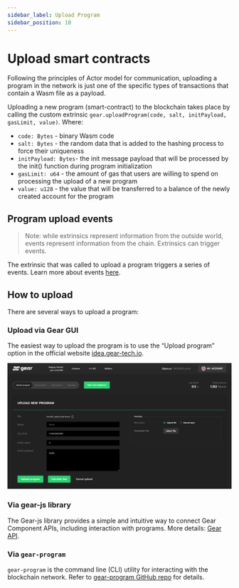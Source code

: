 ```yaml
---
sidebar_label: Upload Program
sidebar_position: 10
---
```


# Upload smart contracts

Following the principles of Actor model for communication, uploading a program in the network is just one of the specific types of transactions that contain a Wasm file as a payload.

Uploading a new program (smart-contract) to the blockchain takes place by calling the custom extrinsic `gear.uploadProgram(code, salt, initPayload, gasLimit, value)`. 
Where:

- `code: Bytes` - binary Wasm code
- `salt: Bytes` - the random data that is added to the hashing process to force their uniqueness
- `initPayload: Bytes`- the init message payload that will be processed by the init() function during program initialization
- `gasLimit: u64` - the amount of gas that users are willing to spend on processing the upload of a new program
- `value: u128` - the value that will be transferred to a balance of the newly created account for the program

## Program upload events

> Note: while extrinsics represent information from the outside world, events represent information from the chain. Extrinsics can trigger events.

The extrinsic that was called to upload a program triggers a series of events. Learn more about events [here](/docs/api/events#gear-events-types).

## How to upload

There are several ways to upload a program:

### Upload via Gear GUI

The easiest way to upload the program is to use the “Upload program” option in the official website [idea.gear-tech.io](https://idea.gear-tech.io).

![img alt](./img/idea-upload.png)

### Via gear-js library

The Gear-js library provides a simple and intuitive way to connect Gear Component APIs, including interaction with programs. More details: [Gear API](/docs/api/getting-started).

### Via `gear-program`

`gear-program` is the command line (CLI) utility for interacting with the blockchain network. Refer to [gear-program GitHub repo](https://github.com/gear-tech/gear-program) for details.

